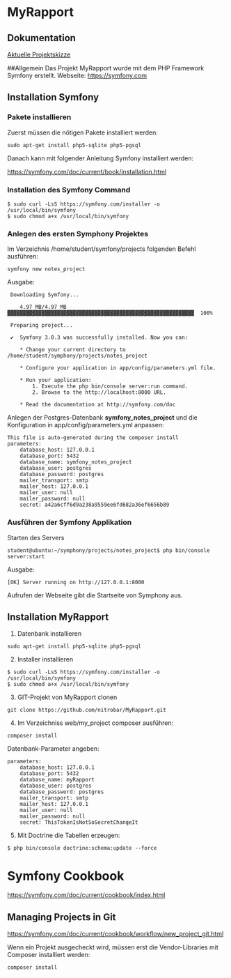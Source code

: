 # MyRapport

## Dokumentation
[Aktuelle Projektskizze](Dokumente/MyRapport_Projektskizze_0.5.docx)

##Allgemein
Das Projekt MyRapport wurde mit dem PHP Framework Symfony erstellt.
Webseite: https://symfony.com

## Installation Symfony
### Pakete installieren
Zuerst müssen die nötigen Pakete installiert werden:

```
sudo apt-get install php5-sqlite php5-pgsql
```

Danach kann mit folgender Anleitung Symfony installiert werden:

https://symfony.com/doc/current/book/installation.html

### Installation des Symfony Command

```
$ sudo curl -LsS https://symfony.com/installer -o /usr/local/bin/symfony
$ sudo chmod a+x /usr/local/bin/symfony
```

### Anlegen des ersten Symphony Projektes

Im Verzeichnis /home/student/symfony/projects folgenden Befehl ausführen:

```
symfony new notes_project
```

Ausgabe:

```
 Downloading Symfony...

    4.97 MB/4.97 MB ▓▓▓▓▓▓▓▓▓▓▓▓▓▓▓▓▓▓▓▓▓▓▓▓▓▓▓▓▓▓▓▓▓▓▓▓▓▓▓▓▓▓▓▓▓▓▓▓▓▓▓▓▓▓▓▓▓▓▓▓  100%

 Preparing project...

 ✔  Symfony 3.0.3 was successfully installed. Now you can:

    * Change your current directory to /home/student/symphony/projects/notes_project

    * Configure your application in app/config/parameters.yml file.

    * Run your application:
        1. Execute the php bin/console server:run command.
        2. Browse to the http://localhost:8000 URL.

    * Read the documentation at http://symfony.com/doc
```

Anlegen der Postgres-Datenbank **symfony_notes_project** und die Konfiguration in app/config/parameters.yml anpassen:

```
This file is auto-generated during the composer install
parameters:
    database_host: 127.0.0.1
    database_port: 5432
    database_name: symfony_notes_project
    database_user: postgres
    database_password: postgres
    mailer_transport: smtp
    mailer_host: 127.0.0.1
    mailer_user: null
    mailer_password: null
    secret: a42a6cff6d9a238a9559ee6fd682a36ef6656b89
```

### Ausführen der Symfony Applikation

Starten des Servers

```
student@ubuntu:~/symphony/projects/notes_project$ php bin/console server:start
```

Ausgabe:

```
[OK] Server running on http://127.0.0.1:8000
```

Aufrufen der Webseite gibt die Startseite von Symphony aus.

## Installation MyRapport
1. Datenbank installieren
```
sudo apt-get install php5-sqlite php5-pgsql
```

2. Installer installieren
```
$ sudo curl -LsS https://symfony.com/installer -o /usr/local/bin/symfony
$ sudo chmod a+x /usr/local/bin/symfony
```

3. GIT-Projekt von MyRapport clonen

```
git clone https://github.com/nitrobar/MyRapport.git
```

4. Im Verzeichniss web/my_project composer ausführen: 
```
composer install
```
Datenbank-Parameter angeben:
```
parameters:
    database_host: 127.0.0.1
    database_port: 5432
    database_name: myRapport
    database_user: postgres
    database_password: postgres
    mailer_transport: smtp
    mailer_host: 127.0.0.1
    mailer_user: null
    mailer_password: null
    secret: ThisTokenIsNotSoSecretChangeIt
```
5. Mit Doctrine die Tabellen erzeugen: 
```
$ php bin/console doctrine:schema:update --force
```


# Symfony Cookbook

https://symfony.com/doc/current/cookbook/index.html

## Managing Projects in Git

https://symfony.com/doc/current/cookbook/workflow/new_project_git.html


Wenn ein Projekt ausgecheckt wird, müssen erst die Vendor-Libraries mit Composer installiert werden:

```
composer install
```

